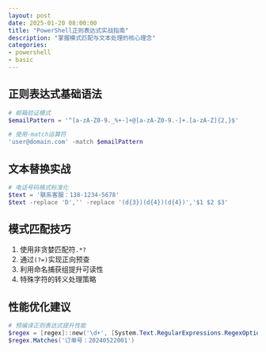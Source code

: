 ```yaml
---
layout: post
date: 2025-01-20 08:00:00
title: "PowerShell正则表达式实战指南"
description: "掌握模式匹配与文本处理的核心理念"
categories:
- powershell
- basic
---
```


## 正则表达式基础语法
```powershell
# 邮箱验证模式
$emailPattern = '^[a-zA-Z0-9._%+-]+@[a-zA-Z0-9.-]+.[a-zA-Z]{2,}$'

# 使用-match运算符
'user@domain.com' -match $emailPattern
```

## 文本替换实战
```powershell
# 电话号码格式标准化
$text = '联系客服：138-1234-5678'
$text -replace 'D','' -replace '(d{3})(d{4})(d{4})','$1 $2 $3'
```

## 模式匹配技巧
1. 使用非贪婪匹配符`.*?`
2. 通过`(?=)`实现正向预查
3. 利用命名捕获组提升可读性
4. 特殊字符的转义处理策略

## 性能优化建议
```powershell
# 预编译正则表达式提升性能
$regex = [regex]::new('\d+', [System.Text.RegularExpressions.RegexOptions]::Compiled)
$regex.Matches('订单号：20240522001')